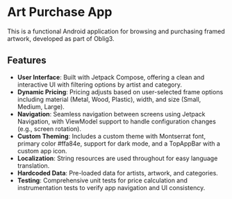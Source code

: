 # Art Purchase App

This is a functional Android application for browsing and purchasing framed artwork, developed as part of Oblig3.

## Features

- **User Interface**: Built with Jetpack Compose, offering a clean and interactive UI with filtering options by artist and category.
- **Dynamic Pricing**: Pricing adjusts based on user-selected frame options including material (Metal, Wood, Plastic), width, and size (Small, Medium, Large).
- **Navigation**: Seamless navigation between screens using Jetpack Navigation, with ViewModel support to handle configuration changes (e.g., screen rotation).
- **Custom Theming**: Includes a custom theme with Montserrat font, primary color #ffa84e, support for dark mode, and a TopAppBar with a custom app icon.
- **Localization**: String resources are used throughout for easy language translation.
- **Hardcoded Data**: Pre-loaded data for artists, artwork, and categories.
- **Testing**: Comprehensive unit tests for price calculation and instrumentation tests to verify app navigation and UI consistency.
